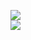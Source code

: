 [![](https://img.shields.io/badge/Made%20With-Github%20Spray-lightgrey.svg?style=for-the-badge&logo=github)](https://github.com/Annihil/github-spray#6365)  
[![](https://i.imgur.com/2DrTn0Z.gif)](https://github.com/Annihil/github-spray)
